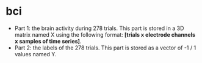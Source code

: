 # bci
- Part 1: the brain activity during 278 trials. This part is stored in a 3D matrix named X using the following format: **[trials x electrode channels x samples of time series]**.
- Part 2: the labels of the 278 trials. This part is stored as a vector of -1 / 1 values named Y.
